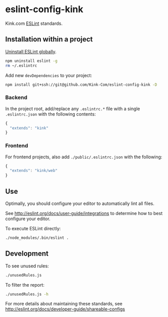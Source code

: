 # eslint-config-kink

Kink.com [ESLint](http://eslint.org/) standards.

## Installation within a project

[Uninstall ESLint globally](https://github.com/eslint/eslint/issues/1877).

```bash
npm uninstall eslint -g
rm ~/.eslintrc
```

Add new `devDependencies` to your project:

```bash
npm install git+ssh://git@github.com/Kink-Com/eslint-config-kink -D
```

### Backend

In the project root, add/replace any `.eslintrc.*` file with a single `.eslintrc.json` with the following contents:

```javascript
{
  "extends": "kink"
}
```

### Frontend

For frontend projects, also add `./public/.eslintrc.json` with the following:

```javascript
{
  "extends": "kink/web"
}
```

## Use

Optimally, you should configure your editor to automatically lint all files.

See http://eslint.org/docs/user-guide/integrations to determine how to best configure your editor.

To execute ESLint directly:

```bash
./node_modules/.bin/eslint .
```

## Development

To see unused rules:

```bash
./unusedRules.js
```

To filter the report:

```bash
./unusedRules.js -h
```

For more details about maintaining these standards, see http://eslint.org/docs/developer-guide/shareable-configs
